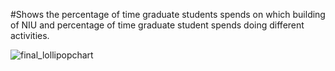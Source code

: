 #Shows the percentage of time graduate students spends on which building of NIU and percentage of time graduate student spends doing different activities.

![final_lollipopchart](https://user-images.githubusercontent.com/31573973/53770156-be9c0c80-3ea3-11e9-92a4-173f6ce2dd04.png)
